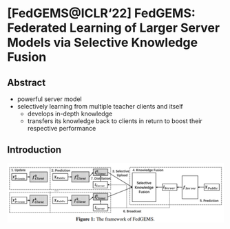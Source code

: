 # [FedGEMS@ICLR‘22] FedGEMS: Federated Learning of Larger Server Models via Selective Knowledge Fusion

## Abstract

- powerful server model
- selectively learning from multiple teacher clients and itself
  - develops in-depth knowledge
  - transfers its knowledge back to clients in return to boost their respective performance



## Introduction

![image-20221115152615646](https://raw.githubusercontent.com/ailianligit/ailianligit.github.io/main/images/202212/20221208_1670498562.png)
